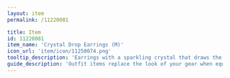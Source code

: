 ```yaml
---
layout: item
permalink: /11220081

title: Item
id: 11220081
item_name: 'Crystal Drop Earrings (M)'
icon_url: 'item/icon/11250074.png'
tooltip_description: 'Earrings with a sparkling crystal that draws the eye.'
guide_description: 'Outfit items replace the look of your gear when equipped.'
---
```

